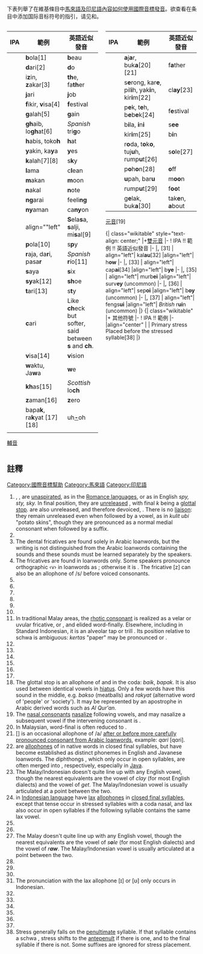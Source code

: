 下表列舉了在維基條目中[馬來語及](https://zh.wikipedia.org/wiki/馬來語 "wikilink")[印尼語內容如何使用國際音標發音](https://zh.wikipedia.org/wiki/印尼語 "wikilink")。欲查看在条目中添加国际音标符号的指引，请见和。

<div style="width: 48%; display: inline-block; margin-right: auto;">

| IPA         | 範例                                                       | 英語近似發音                                                    |
| ----------- | -------------------------------------------------------- | --------------------------------------------------------- |
| <big></big> | **b**ola\[1\]                                            | **b**eau                                                  |
| <big></big> | **d**ari\[2\]                                            | **d**o                                                    |
| <big></big> | i**z**in, **z**akar\[3\]                                 | **th**e, fa**th**er                                       |
| <big></big> | **j**ari                                                 | **j**ob                                                   |
| <big></big> | **f**ikir, **v**isa\[4\]                                 | **f**estival                                              |
| <big></big> | **g**alah\[5\]                                           | **g**ain                                                  |
| <big></big> | **gh**aib, lo**gh**at\[6\]                               | *Spanish* tri**g**o                                       |
| <big></big> | **h**abis, toko**h**                                     | **h**at                                                   |
| <big></big> | **y**akin, ka**y**a                                      | **y**es                                                   |
| <big></big> | **k**alah\[7\]\[8\]                                      | s**k**y                                                   |
| <big></big> | **l**ama                                                 | c**l**ean                                                 |
| <big></big> | **m**akan                                                | **m**oon                                                  |
| <big></big> | **n**akal                                                | **n**ote                                                  |
| <big></big> | **ng**arai                                               | feeli**ng**                                               |
| <big></big> | **ny**aman                                               | ca**ny**on                                                |
| <big></big> | align=""left"| **S**ela**s**a, **s**alji, mi**s**al\[9\] | **th**ink, **th**ree                                      |
| <big></big> | **p**ola\[10\]                                           | s**p**y                                                   |
| <big></big> | **r**aja, da**r**i, pasa**r**                            | *Spanish* **r**ío\[11\]                                   |
| <big></big> | **s**aya                                                 | **s**ix                                                   |
| <big></big> | **sy**ak\[12\]                                           | **sh**oe                                                  |
| <big></big> | **t**ari\[13\]                                           | s**t**y                                                   |
| <big></big> | **c**ari                                                 | Like **ch**eck but softer, said between **s** and **ch**. |
| <big></big> | **v**isa\[14\]                                           | **v**ision                                                |
| <big></big> | **w**aktu, Ja**w**a                                      | **w**e                                                    |
| <big></big> | **kh**as\[15\]                                           | *Scottish* lo**ch**                                       |
| <big></big> | **z**aman\[16\]                                          | **z**ero                                                  |
| <big></big> | bapa**k**, ra**k**yat \[17\]\[18\]                       | uh<u>**-**</u>oh                                          |
|             |                                                          |                                                           |

[輔音](https://zh.wikipedia.org/wiki/輔音 "wikilink")

</div>

<div style="float: right; width: 48%;">

| IPA         | 範例                                                          | 英語近似發音               |
| ----------- | ----------------------------------------------------------- | -------------------- |
| <big></big> | **a**j**a**r, buk**a**\[20\]\[21\]                          | f**a**ther           |
| <big></big> | s**e**rong, kar**e**, pil**i**h, yak**i**n, kir**i**m\[22\] | cl**ay**\[23\]       |
| <big></big> | p**e**k, t**e**h, b**e**b**e**k\[24\]                       | f**e**stival         |
| <big></big> | b**i**la, **i**n**i**                                       | s**ee**              |
| <big></big> | kir**i**m\[25\]                                             | b**i**n              |
| <big></big> | r**o**da, t**o**k**o**, tuj**u**h, rump**u**t\[26\]         | s**o**le\[27\]       |
| <big></big> | p**o**h**o**n\[28\]                                         | **o**ff              |
| <big></big> | **u**pah, bar**u**                                          | m**oo**n             |
| <big></big> | rump**u**t\[29\]                                            | f**oo**t             |
| <big></big> | g**e**lak, buk**a**\[30\]                                   | tak**e**n, **a**bout |

[元音](../Page/元音.md "wikilink")\[19\]


{| class="wikitable" style="text-align: center;" |+[雙元音](https://zh.wikipedia.org/wiki/雙元音 "wikilink") |- \! IPA \!\! 範例 \!\! 英語近似發音 |- |<big>, </big>\[31\] | align="left"| kal**au**\[32\] |align="left"| h**ow** |- |<big>, </big>\[33\] | align="left"| cap**ai**\[34\] |align="left"| b**ye** |- |<big>, </big>\[35\] | align="left"| murb**ei** |align="left"| surv**ey** (uncommon) |- |<big>, </big>\[36\] | align="left"| sep**oi** |align="left"| b**oy** (uncommon) |- |<big>, </big>\[37\] | align="left"| fengs**ui** |align="left"| *British* r**ui**n (uncommon) |}
{| class="wikitable" |+ 其他符號 |- \! IPA \!\! 範例 |- |align="center" |<big></big> | Primary stress
Placed before the stressed syllable\[38\] |}

</div>

## 註釋

[Category:國際音標幫助](https://zh.wikipedia.org/wiki/Category:國際音標幫助 "wikilink") [Category:馬來語](https://zh.wikipedia.org/wiki/Category:馬來語 "wikilink") [Category:印尼語](https://zh.wikipedia.org/wiki/Category:印尼語 "wikilink")

1.  , ,  are [unaspirated](https://zh.wikipedia.org/wiki/aspiration_\(phonetics\) "wikilink"), as in the [Romance languages](https://zh.wikipedia.org/wiki/Romance_languages "wikilink"), or as in English *spy, sty, sky.* In final position, they are [unreleased](https://zh.wikipedia.org/wiki/unreleased_stop "wikilink") , with final *k* being a [glottal stop](https://zh.wikipedia.org/wiki/glottal_stop "wikilink").  are also unreleased, and therefore devoiced, . There is no [liaison](https://zh.wikipedia.org/wiki/Liaison_\(French\) "wikilink"): they remain unreleased even when followed by a vowel, as in *kulit ubi* "potato skins", though they are pronounced as a normal medial consonant when followed by a suffix.
2.
3.  The dental fricatives  are found solely in Arabic loanwords, but the writing is not distinguished from the Arabic loanwords containing the  sounds and these sounds must be learned separately by the speakers.
4.  The fricatives  are found in loanwords only. Some speakers pronounce orthographic ‹v› in loanwords as ; otherwise it is . The fricative \[z\] can also be an allophone of /s/ before voiced consonants.
5.
6.
7.
8.
9.
10.
11. In traditional Malay areas, the [rhotic consonant](https://zh.wikipedia.org/wiki/rhotic_consonant "wikilink")  is realized as a velar or uvular fricative,  or , and elided word-finally. Elsewhere, including in Standard Indonesian, it is an alveolar tap  or trill . Its position relative to schwa is ambiguous: *kertas* "paper" may be pronounced  or .
12.
13.
14.
15.
16.
17.
18. The glottal stop  is an allophone of  and  in the coda: *baik*, *bapak*. It is also used between identical vowels in [hiatus](https://zh.wikipedia.org/wiki/Hiatus_\(linguistics\) "wikilink"). Only a few words have this sound in the middle, e.g. *bakso* (meatballs) and *rakyat* (alternative word of 'people' or 'society'). It may be represented by an apostrophe in Arabic derived words such as *Al Qur'an*.
19. The [nasal consonants](https://zh.wikipedia.org/wiki/nasal_consonant "wikilink")  [nasalize](https://zh.wikipedia.org/wiki/nasal_vowel "wikilink") following vowels, and may nasalize a subsequent vowel if the intervening consonant is .
20. In Malaysian, word-final  is often reduced to .
21. \[\] is an occasional allophone of /a/ [after or before more carefully pronounced consonant from Arabic loanwords](https://zh.wikipedia.org/wiki/Arabic_phonology#Vowels "wikilink"), example: *qari* \[qɑri\].
22.  are [allophones](https://zh.wikipedia.org/wiki/allophone "wikilink") of  in native words in closed final syllables, but have become established as distinct phonemes in English and Javanese loanwords. The diphthongs , which only occur in open syllables, are often merged into , respectively, especially in [Java](../Page/Java.md "wikilink").
23. The Malay/Indonesian  doesn't quite line up with any English vowel, though the nearest equivalents are the vowel of *clay* (for most English dialects) and the vowel of *get*. The Malay/Indonesian vowel is usually articulated at a point between the two.
24.  in [Indonesian language](https://zh.wikipedia.org/wiki/Indonesian_language "wikilink") have [lax](https://zh.wikipedia.org/wiki/tenseness "wikilink") [allophones](https://zh.wikipedia.org/wiki/allophone "wikilink")  in [closed final syllables](https://zh.wikipedia.org/wiki/closed_syllable "wikilink"), except that tense  occur in stressed syllables with a coda nasal, and lax  also occur in open syllables if the following syllable contains the same lax vowel.
25.
26.
27. The Malay  doesn't quite line up with any English vowel, though the nearest equivalents are the vowel of *s**o**le* (for most English dialects) and the vowel of *r**aw***. The Malay/Indonesian vowel is usually articulated at a point between the two.
28.
29.
30.
31. The pronunciation with the lax allophone \[ɪ\] or \[ʊ\] only occurs in Indonesian.
32.
33.
34.
35.
36.
37.
38. Stress generally falls on the [penultimate](https://zh.wikipedia.org/wiki/penult "wikilink") syllable. If that syllable contains a schwa , stress shifts to the [antepenult](https://zh.wikipedia.org/wiki/antepenult "wikilink") if there is one, and to the final syllable if there is not. Some suffixes are ignored for stress placement.